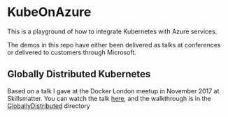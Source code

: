 # KubeOnAzure
This is a playground of how to integrate Kubernetes with Azure services.  

The demos in this repo have either been delivered as talks at conferences or delivered to customers through Microsoft.

## Globally Distributed Kubernetes
Based on a talk I gave at the Docker London meetup in November 2017 at Skillsmatter.  You can watch the talk [here](https://skillsmatter.com/skillscasts/11140-containerisation-on-azure#video), and the walkthrough is in the [GloballyDistributed](https://github.com/justindavies/KubeOnAzure/tree/master/GloballyDistributed) directory


